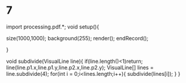 # 7

import processing.pdf.*;
void setup(){

  size(1000,1000);
  background(255);
  render();
  endRecord();

}

void subdivide(VisualLine line){
  if(line.length()<1)return;
  line(line.p1.x,line.p1.y,line.p2.x,line.p2.y);
  VisualLine[] lines = line.subdivide(4);
  for(int i = 0;i<lines.length;i++){
    subdivide(lines[i]);
  }
}

